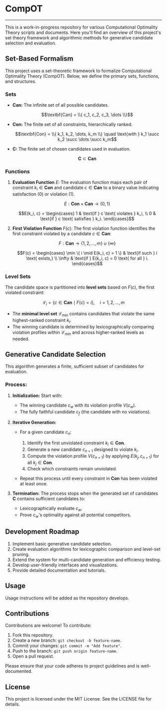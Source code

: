 # CompOT
----

This is a work-in-progress repository for various Computational Optimality Theory scripts and documents. Here you'll find an overview of this project's set theory framework and algorithmic methods for generative candidate selection and evaluation.


## Set-Based Formalism

This project uses a set-theoretic framework to formalize Computational Optimality Theory (CompOT). Below, we define the primary sets, functions, and structures.

### Sets

- **$\textbf{Can}$:** The infinite set of all possible candidates.
  
   $$\textbf{Can} = \\{ c_1, c_2, c_3, \dots \\}$$

- **$\textbf{Con}$:** The finite set of all constraints, hierarchically ranked.

   $$\textbf{Con} = \\{ k_1, k_2, \dots, k_m \\} \quad \text{with } k_1 \succ k_2 \succ \dots \succ k_m$$

- **$\textbf{C}$:** The finite set of chosen candidates used in evaluation. 
   
   $$\textbf{C} \subset \textbf{Can}$$

### Functions

1. **Evaluation Function** $E$:
   The evaluation function maps each pair of constraint $k_i \in \textbf{Con}$ and candidate $c \in \textbf{Can}$ to a binary value indicating satisfaction ($0$) or violation ($1$).

   $$E: \textbf{Con} \times \textbf{Can} \rightarrow \{0, 1\}$$

   $$E(k_i, c) = \begin{cases} 1 & \text{if } c \text{ violates } k_i, \\
   0 & \text{if } c \text{ satisfies } k_i.
   \end{cases}$$

2. **First Violation Function** $F(c)$:
   The first violation function identifies the first constraint violated by a candidate $c \in \textbf{Can}$:
   
   $$F: \textbf{Can} \rightarrow \{1, 2, \dots, m\} \cup \{\infty\}$$

   $$F(c) =
   \begin{cases}
   \min \{ i \mid E(k_i, c) = 1 \} & \text{if such } i \text{ exists,} \\
   \infty & \text{if } E(k_i, c) = 0 \text{ for all } i.
   \end{cases}$$

### Level Sets

The candidate space is partitioned into **level sets** based on $F(c)$, the first violated constraint:

$$\mathcal{L}_i = \{ c \in \textbf{Can} \mid F(c) = i \}, \quad i = 1, 2, \dots, m$$

- The **minimal level set** $\mathcal{L}_{\min}$ contains candidates that violate the same highest-ranked constraint $k_i$.
- The winning candidate is determined by lexicographically comparing violation profiles within $\mathcal{L}_{\min}$ and across higher-ranked levels as needed.



## Generative Candidate Selection

This algorithm generates a finite, sufficient subset of candidates for evaluation.


### Process:

1. **Initialization:**
   Start with:
   - The winning candidate $c_w$ with its violation profile $V(c_w)$.
   - The fully faithful candidate $c_f$ (the candidate with no violations).

2. **Iterative Generation:**
   - For a given candidate $c_n$:
     1. Identify the first unviolated constraint $k_i \in \textbf{Con}$.
     2. Generate a new candidate $c_{n+1}$ designed to violate $k_i$.
     3. Compute the violation profile $V(c_{n+1})$ by applying $E(k_j, c_{n+1})$ for all $k_j \in \textbf{Con}$.
     4. Check which constraints remain unviolated.

   - Repeat this process until every constraint in $\textbf{Con}$ has been violated at least once.

3. **Termination:**
   The process stops when the generated set of candidates $\textbf{C}$ contains sufficient candidates to:
   - Lexicographically evaluate $c_w$.
   - Prove $c_w$'s optimality against all potential competitors.


## Development Roadmap

1. Implement basic generative candidate selection.
2. Create evaluation algorithms for lexicographic comparison and level-set pruning.
3. Extend the system for multi-candidate generation and efficiency testing.
4. Develop user-friendly interfaces and visualizations.
5. Provide detailed documentation and tutorials.


## Usage

Usage instructions will be added as the repository develops.


## Contributions

Contributions are welcome! To contribute:

1. Fork this repository.
2. Create a new branch: `git checkout -b feature-name`.
3. Commit your changes: `git commit -m "Add feature"`.
4. Push to the branch: `git push origin feature-name`.
5. Open a pull request.

Please ensure that your code adheres to project guidelines and is well-documented.


## License

This project is licensed under the MIT License. See the LICENSE file for details.
